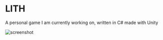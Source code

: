 # LITH
A personal game I am currently working on, written in C# made with Unity

![screenshot](https://user-images.githubusercontent.com/24727426/30227142-daf04c5a-94d8-11e7-8956-99094a084048.png)
